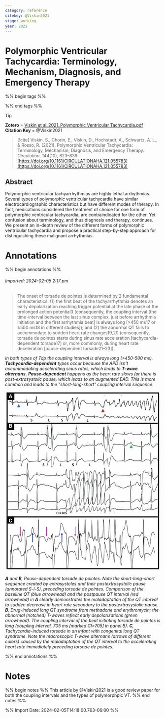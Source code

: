 ```yaml
---
category: reference
citekey: @Viskin2021
stage: working
year: 2021
---
```



# Polymorphic Ventricular Tachycardia: Terminology, Mechanism, Diagnosis, and Emergency Therapy

%% begin tags %%

%% end tags %%

> [!tip]  
> **Zotero** = [Viskin et al_2021_Polymorphic Ventricular Tachycardia.pdf](zotero://select/library/items/6UZ979NX)
> **Citation Key** = @Viskin2021

> [!cite]
> Viskin, S., Chorin, E., Viskin, D., Hochstadt, A., Schwartz, A. L., & Rosso, R. (2021). Polymorphic Ventricular Tachycardia: Terminology, Mechanism, Diagnosis, and Emergency Therapy. _Circulation_, _144_(10), 823–839. [https://doi.org/10.1161/CIRCULATIONAHA.121.055783](https://doi.org/10.1161/CIRCULATIONAHA.121.055783)


## Abstract
Polymorphic ventricular tachyarrhythmias are highly lethal arrhythmias. Several types of polymorphic ventricular tachycardia have similar electrocardiographic characteristics but have different modes of therapy. In fact, medications considered the treatment of choice for one form of polymorphic ventricular tachycardia, are contraindicated for the other. Yet confusion about terminology, and thus diagnosis and therapy, continues. We present an in-depth review of the different forms of polymorphic ventricular tachycardia and propose a practical step-by-step approach for distinguishing these malignant arrhythmias.


# Annotations
%% begin annotations %%  
  

  
###### Imported: 2024-02-05 2:17 pm  
  
> The onset of torsade de pointes is determined by 2 fundamental characteristics: (1) the first beat of the tachyarrhythmia denotes an early depolarization reaching trigger potential at the late phase of the prolonged action potential3 (consequently, the coupling interval [the time-interval between the last sinus complex, just before arrhythmia initiation and the first arrhythmia beat] is always long [>450 ms17 or ≥500 ms18 in different studies]); and (2) the abnormal QT fails to accommodate to sudden heart rate changes19,20 (consequently, torsade de pointes starts during sinus rate acceleration [tachycardia-dependent torsade17] or, more commonly, during heart rate deceleration [pause-dependent torsade21–23]).  


*In both types of <i>Tdp</i> the coupling interval is always long (>450-500 ms). <b>Tachycardia-dependent</b> types occur because the APD isn't accommodating accelerating sinus rates, which leads to <b>T-wave alternans.</b> <b>Pause-dependent</b> happens as the heart rate slows (or there is post-extrasystolic pause, which leads to an augmented EAD. This is more common and leads to the "short-long-short" coupling interval sequence.*

  
>   
 
![fig-3-x54-y365](figures/Viskin2021/fig-3-x54-y365.png)


*<b>A</b> and <b>B</b>, Pause-dependent torsade de pointes. Note the short-long-short sequence created by extrasystoles and their postextrasystolic pause (annotated S-l-S), preceding torsade de pointes. Comparison of the baseline QT (blue arrowhead) and the postpause QT interval (red arrowhead) in <b>A</b> clearly demonstrates the maladaptation of the QT interval to sudden decrease in heart rate secondary to the postextrasystolic pause. <b>B</b>, Drug-induced long QT syndrome from methadone and erythromycin; the abnormal (notched) T-waves reflect early depolarizations (green arrowhead). The coupling interval of the beat initiating torsade de pointes is long (coupling interval, 705 ms [marked CI=705] in panel B). <b>C</b>, Tachycardia-induced torsade in an infant with congenital long QT syndrome. Note the macroscopic T-wave alternans (arrows of different colors) caused by the maladaptation of the QT interval to the accelerating heart rate immediately preceding torsade de pointes.*

  

  
%% end annotations %%

# Notes
%% begin notes %%
This article by @Viskin2021 is a good review paper for both the coupling intervals and the types of polymorphpic VT. 
%% end notes %%

%% Import Date: 2024-02-05T14:18:00.763-06:00 %%
